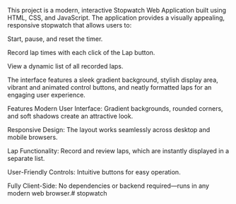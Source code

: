 This project is a modern, interactive Stopwatch Web Application built using HTML, CSS, and JavaScript. The application provides a visually appealing, responsive stopwatch that allows users to:

Start, pause, and reset the timer.

Record lap times with each click of the Lap button.

View a dynamic list of all recorded laps.

The interface features a sleek gradient background, stylish display area, vibrant and animated control buttons, and neatly formatted laps for an engaging user experience.

Features
Modern User Interface: Gradient backgrounds, rounded corners, and soft shadows create an attractive look.

Responsive Design: The layout works seamlessly across desktop and mobile browsers.

Lap Functionality: Record and review laps, which are instantly displayed in a separate list.

User-Friendly Controls: Intuitive buttons for easy operation.

Fully Client-Side: No dependencies or backend required—runs in any modern web browser.# stopwatch
